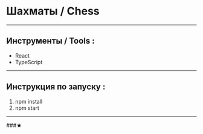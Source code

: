 

# Шахматы / Chess

---

## Инструменты / Tools : 

* React
* TypeScript

---

## Инструкция по запуску : 

1. npm install
2. npm start

---

###★
